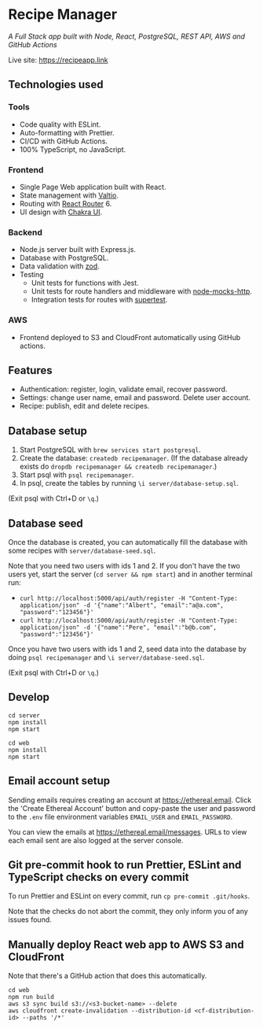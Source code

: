 # Recipe Manager

_A Full Stack app built with Node, React, PostgreSQL, REST API, AWS and GitHub Actions_

Live site: https://recipeapp.link

## Technologies used

### Tools

- Code quality with ESLint.
- Auto-formatting with Prettier.
- CI/CD with GitHub Actions.
- 100% TypeScript, no JavaScript.

### Frontend

- Single Page Web application built with React.
- State management with [Valtio](https://github.com/pmndrs/valtio).
- Routing with [React Router](https://reactrouter.com/en/main) 6.
- UI design with [Chakra UI](https://chakra-ui.com).

### Backend

- Node.js server built with Express.js.
- Database with PostgreSQL.
- Data validation with [zod](https://github.com/colinhacks/zod).
- Testing
  - Unit tests for functions with Jest.
  - Unit tests for route handlers and middleware with [node-mocks-http](https://github.com/howardabrams/node-mocks-http).
  - Integration tests for routes with [supertest](https://github.com/visionmedia/supertest).

### AWS

- Frontend deployed to S3 and CloudFront automatically using GitHub actions.

## Features

- Authentication: register, login, validate email, recover password.
- Settings: change user name, email and password. Delete user account.
- Recipe: publish, edit and delete recipes.

## Database setup

1. Start PostgreSQL with `brew services start postgresql`.
2. Create the database: `createdb recipemanager`. (If the database already exists do `dropdb recipemanager && createdb recipemanager`.)
3. Start psql with `psql recipemanager`.
4. In psql, create the tables by running `\i server/database-setup.sql`.

(Exit psql with Ctrl+D or `\q`.)

## Database seed

Once the database is created, you can automatically fill the database with some recipes with `server/database-seed.sql`.

Note that you need two users with ids 1 and 2. If you don't have the two users yet, start the server (`cd server && npm start`) and in another terminal run:

- `curl http://localhost:5000/api/auth/register -H "Content-Type: application/json" -d '{"name":"Albert", "email":"a@a.com", "password":"123456"}'`
- `curl http://localhost:5000/api/auth/register -H "Content-Type: application/json" -d '{"name":"Pere", "email":"b@b.com", "password":"123456"}'`

Once you have two users with ids 1 and 2, seed data into the database by doing `psql recipemanager` and `\i server/database-seed.sql`.

(Exit psql with Ctrl+D or `\q`.)

## Develop

```shell
cd server
npm install
npm start
```

```shell
cd web
npm install
npm start
```

## Email account setup

Sending emails requires creating an account at https://ethereal.email. Click the 'Create Ethereal Account' button and copy-paste the user and password to the `.env` file environment variables `EMAIL_USER` and `EMAIL_PASSWORD`.

You can view the emails at https://ethereal.email/messages. URLs to view each email sent are also logged at the server console.

## Git pre-commit hook to run Prettier, ESLint and TypeScript checks on every commit

To run Prettier and ESLint on every commit, run `cp pre-commit .git/hooks`.

Note that the checks do not abort the commit, they only inform you of any issues found.

## Manually deploy React web app to AWS S3 and CloudFront

Note that there's a GitHub action that does this automatically.

```
cd web
npm run build
aws s3 sync build s3://<s3-bucket-name> --delete
aws cloudfront create-invalidation --distribution-id <cf-distribution-id> --paths '/*'
```
